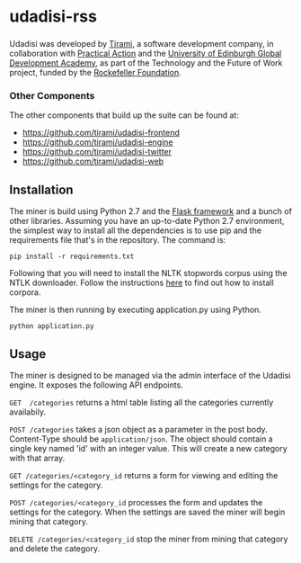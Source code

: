 # udadisi-rss

###

Udadisi was developed by [Tirami](http://www.tirami.co.uk/), a software development company, in collaboration with [Practical Action](http://practicalaction.org/) and the [University of Edinburgh Global Development Academy](http://www.ed.ac.uk/schools-departments/global-development), as part of the Technology and the Future of Work project, funded by the [Rockefeller Foundation](https://www.rockefellerfoundation.org/).

### Other Components

The other components that build up the suite can be found at:

* https://github.com/tirami/udadisi-frontend
* https://github.com/tirami/udadisi-engine
* https://github.com/tirami/udadisi-twitter
* https://github.com/tirami/udadisi-web

## Installation
The miner is build using Python 2.7 and the [Flask framework](http://flask.pocoo.org/) and a bunch of other libraries.  Assuming you have an up-to-date Python 2.7 environment, the simplest way to install all the dependencies is to use pip and the requirements file that's in the repository.  The command is:

`pip install -r requirements.txt`

Following that you will need to install the NLTK stopwords corpus using the NTLK downloader.  Follow the instructions [here](http://www.nltk.org/data.html) to find out how to install corpora. 

The miner is then running by executing application.py using Python.

`python application.py`

## Usage
The miner is designed to be managed via the admin interface of the Udadisi engine.  It exposes the following API endpoints.

`GET  /categories` returns a html table listing all the categories currently availabily.

`POST /categories` takes a json object as a parameter in the post body.  Content-Type should be `application/json`.  The object should contain a single key named 'id' with an integer value.  This will create a new category with that array.

`GET /categories/<category_id` returns a form for viewing and editing the settings for the category.

`POST /categories/<category_id` processes the form and updates the settings for the category.  When the settings are saved the miner will begin mining that category.

`DELETE /categories/<category_id` stop the miner from mining that category and delete the category.

